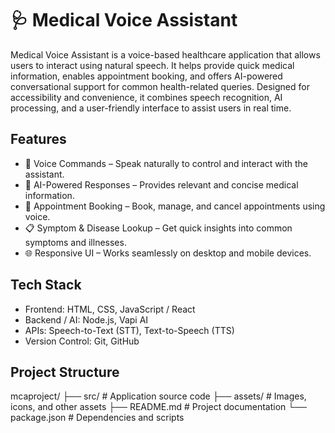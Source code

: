 # 🩺 Medical Voice Assistant

Medical Voice Assistant is a voice-based healthcare application that allows users to interact using natural speech. It helps provide quick medical information, enables appointment booking, and offers AI-powered conversational support for common health-related queries. Designed for accessibility and convenience, it combines speech recognition, AI processing, and a user-friendly interface to assist users in real time.

## Features
- 🎤 Voice Commands – Speak naturally to control and interact with the assistant.
- 💬 AI-Powered Responses – Provides relevant and concise medical information.
- 📅 Appointment Booking – Book, manage, and cancel appointments using voice.
- 📋 Symptom & Disease Lookup – Get quick insights into common symptoms and illnesses.
- 🌐 Responsive UI – Works seamlessly on desktop and mobile devices.

## Tech Stack
- Frontend: HTML, CSS, JavaScript / React
- Backend / AI: Node.js, Vapi AI
- APIs: Speech-to-Text (STT), Text-to-Speech (TTS)
- Version Control: Git, GitHub

## Project Structure
mcaproject/
├── src/                # Application source code
├── assets/             # Images, icons, and other assets
├── README.md           # Project documentation
└── package.json        # Dependencies and scripts

